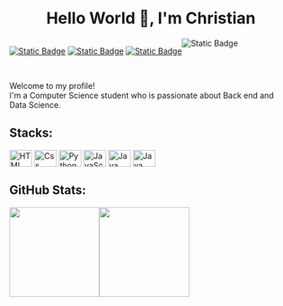 <h1 align="center">Hello World 👋, I'm Christian</h1>
<div style="display:flex">

[![Static Badge](https://img.shields.io/badge/-Christian%20Henrique-%230E76A8?style=flat&logo=linkedIn&labelColor=%230E76A8&link=https%3A%2F%2Fwww.linkedin.com%2Fin%2Fchristian-henrique-866762208%2F)](https://www.linkedin.com/in/christian-henrique-866762208/)
[![Static Badge](https://img.shields.io/badge/-ChrisHSouza-%23EA4335?style=flat&logo=gmail&logoColor=%23ffffff&link=https%3A%2F%2Fwww.linkedin.com%2Fin%2Fchristian-henrique-866762208%2F)](https://www.linkedin.com/in/christian-henrique-866762208/)
[![Static Badge](https://img.shields.io/badge/-ChrisHSouza-%23c13584?style=flat&logo=instagram&logoColor=%23ffffff&link=https%3A%2F%2Fwww.linkedin.com%2Fin%2Fchristian-henrique-866762208%2F)](https://www.linkedin.com/in/christian-henrique-866762208/)


<img alt="Static Badge" src="https://img.shields.io/badge/-ChrisHSouza-%23EA4335?style=flat&logo=gmail&logoColor=%23ffffff">
</div>
<br>

Welcome to my profile! \
I'm a Computer Science student who is passionate about Back end and Data Science.
<img height="12px" src="https://github.com/pierrelapalu/icones-bandeiras-br-uf/blob/master/dist/rounded/png-200/01-brasil-rounded.png?raw=true">


## Stacks:
<div>

  <img align="center" alt="HTML" width="40" height="30" src="https://cdn.jsdelivr.net/gh/devicons/devicon/icons/html5/html5-original.svg" />
  <img align="center" alt="Css" width="40" height="30" src="https://cdn.jsdelivr.net/gh/devicons/devicon/icons/css3/css3-original.svg" />
  <img align="center" alt="Python" width="40" height="30" src="https://cdn.jsdelivr.net/gh/devicons/devicon/icons/python/python-original.svg"/>
  <img align="center" alt="JavaScript" width="40" height="30" src="https://cdn.jsdelivr.net/gh/devicons/devicon/icons/javascript/javascript-original.svg"/>
   <img align="center" alt="Java" width="40" height="30" src="https://cdn.jsdelivr.net/gh/devicons/devicon/icons/java/java-original.svg"/>
   <img align="center" alt="Java Spring Boot" width="40" height="30" src="https://cdn.jsdelivr.net/gh/devicons/devicon/icons/spring/spring-original.svg"/>
  
</div>

## GitHub Stats:
<div style="display: flex">
  <img height="160em" src="https://github-readme-stats.vercel.app/api?username=ChristianHSousa&show_icons=true&theme=dark"/>
  <img height="160em" src="https://github-readme-stats.vercel.app/api/top-langs/?username=ChristianHSousa&layout=compact&langs_count=16&theme=dark"/>
</div> 


